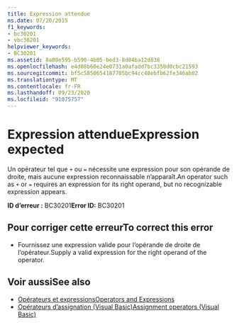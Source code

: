 ```yaml
---
title: Expression attendue
ms.date: 07/20/2015
f1_keywords:
- bc30201
- vbc30201
helpviewer_keywords:
- BC30201
ms.assetid: 8a88e595-b590-4b05-bed3-8d04ba12d838
ms.openlocfilehash: e4d08b60e24e0731a0afadd7bc3350d0cbc21593
ms.sourcegitcommit: bf5c5850654187705bc94cc40ebfb62fe346ab02
ms.translationtype: MT
ms.contentlocale: fr-FR
ms.lasthandoff: 09/23/2020
ms.locfileid: "91075757"
---
```

# <a name="expression-expected"></a><span data-ttu-id="60f9a-102">Expression attendue</span><span class="sxs-lookup"><span data-stu-id="60f9a-102">Expression expected</span></span>

<span data-ttu-id="60f9a-103">Un opérateur tel que `+` ou `=` nécessite une expression pour son opérande de droite, mais aucune expression reconnaissable n’apparaît.</span><span class="sxs-lookup"><span data-stu-id="60f9a-103">An operator such as `+` or `=` requires an expression for its right operand, but no recognizable expression appears.</span></span>  
  
 <span data-ttu-id="60f9a-104">**ID d’erreur :** BC30201</span><span class="sxs-lookup"><span data-stu-id="60f9a-104">**Error ID:** BC30201</span></span>  
  
## <a name="to-correct-this-error"></a><span data-ttu-id="60f9a-105">Pour corriger cette erreur</span><span class="sxs-lookup"><span data-stu-id="60f9a-105">To correct this error</span></span>  
  
- <span data-ttu-id="60f9a-106">Fournissez une expression valide pour l’opérande de droite de l’opérateur.</span><span class="sxs-lookup"><span data-stu-id="60f9a-106">Supply a valid expression for the right operand of the operator.</span></span>  
  
## <a name="see-also"></a><span data-ttu-id="60f9a-107">Voir aussi</span><span class="sxs-lookup"><span data-stu-id="60f9a-107">See also</span></span>

- [<span data-ttu-id="60f9a-108">Opérateurs et expressions</span><span class="sxs-lookup"><span data-stu-id="60f9a-108">Operators and Expressions</span></span>](../programming-guide/language-features/operators-and-expressions/index.md)
- [<span data-ttu-id="60f9a-109">Opérateurs d’assignation (Visual Basic)</span><span class="sxs-lookup"><span data-stu-id="60f9a-109">Assignment operators (Visual Basic)</span></span>](../language-reference/operators/assignment-operators.md)
